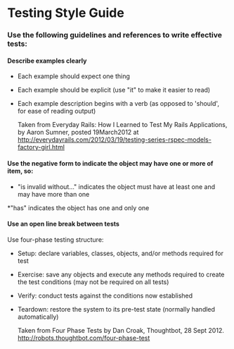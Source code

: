 # Testing Style Guide

###   Use the following guidelines and references to write effective tests:

#### Describe examples clearly

  * Each example should expect one thing

  * Each example should be explicit (use "it" to make it easier to read)

  * Each example description begins with a verb (as opposed to 'should', for ease of reading output)

      Taken from Everyday Rails: How I Learned to Test My Rails Applications,
      by Aaron Sumner, posted 19March2012 at http://everydayrails.com/2012/03/19/testing-series-rspec-models-factory-girl.html


#### Use the negative form to indicate the object may have one or more of item, so:

  * "is invalid without..." indicates the object must have at least one and may have more than one

  *"has" indicates the object has one and only one

#### Use an open line break between tests

Use four-phase testing structure:

  * Setup: declare variables, classes, objects, and/or methods required for test
  * Exercise: save any objects and execute any methods required to create the test conditions (may not be required on all tests)
  * Verify: conduct tests against the conditions now established
  * Teardown: restore the system to its pre-test state (normally handled automatically)

    Taken from Four Phase Tests
    by Dan Croak, Thoughtbot, 28 Sept 2012. http://robots.thoughtbot.com/four-phase-test
